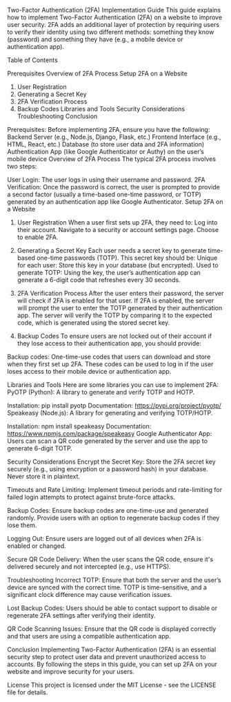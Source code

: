 Two-Factor Authentication (2FA) Implementation Guide
This guide explains how to implement Two-Factor Authentication (2FA) on a website to improve user security. 2FA adds an additional layer of protection by requiring users to verify their identity using two different methods: something they know (password) and something they have (e.g., a mobile device or authentication app).

Table of Contents


Prerequisites
Overview of 2FA Process
Setup 2FA on a Website
1. User Registration
2. Generating a Secret Key
3. 2FA Verification Process
4. Backup Codes
Libraries and Tools
Security Considerations
Troubleshooting
Conclusion


Prerequisites:
Before implementing 2FA, ensure you have the following:
Backend Server (e.g., Node.js, Django, Flask, etc.)
Frontend Interface (e.g., HTML, React, etc.)
Database (to store user data and 2FA information)
Authentication App (like Google Authenticator or Authy) on the user’s mobile device
Overview of 2FA Process
The typical 2FA process involves two steps:

User Login: The user logs in using their username and password.
2FA Verification: Once the password is correct, the user is prompted to provide a second factor (usually a time-based one-time password, or TOTP) generated by an authentication app like Google Authenticator.
Setup 2FA on a Website


1. User Registration
When a user first sets up 2FA, they need to:
Log into their account.
Navigate to a security or account settings page.
Choose to enable 2FA.


2. Generating a Secret Key
Each user needs a secret key to generate time-based one-time passwords (TOTP). This secret key should be:
Unique for each user: Store this key in your database (but encrypted).
Used to generate TOTP: Using the key, the user’s authentication app can generate a 6-digit code that refreshes every 30 seconds.


3. 2FA Verification Process
After the user enters their password, the server will check if 2FA is enabled for that user.
If 2FA is enabled, the server will prompt the user to enter the TOTP generated by their authentication app.
The server will verify the TOTP by comparing it to the expected code, which is generated using the stored secret key.


4. Backup Codes
To ensure users are not locked out of their account if they lose access to their authentication app, you should provide:

Backup codes: One-time-use codes that users can download and store when they first set up 2FA.
These codes can be used to log in if the user loses access to their mobile device or authentication app.


Libraries and Tools
Here are some libraries you can use to implement 2FA:
PyOTP (Python): A library to generate and verify TOTP and HOTP.

Installation: pip install pyotp
Documentation: https://pypi.org/project/pyotp/
Speakeasy (Node.js): A library for generating and verifying TOTP/HOTP.

Installation: npm install speakeasy
Documentation: https://www.npmjs.com/package/speakeasy
Google Authenticator App: Users can scan a QR code generated by the server and use the app to generate 6-digit TOTP.

Security Considerations
Encrypt the Secret Key: Store the 2FA secret key securely (e.g., using encryption or a password hash) in your database. Never store it in plaintext.

Timeouts and Rate Limiting: Implement timeout periods and rate-limiting for failed login attempts to protect against brute-force attacks.

Backup Codes: Ensure backup codes are one-time-use and generated randomly. Provide users with an option to regenerate backup codes if they lose them.

Logging Out: Ensure users are logged out of all devices when 2FA is enabled or changed.

Secure QR Code Delivery: When the user scans the QR code, ensure it's delivered securely and not intercepted (e.g., use HTTPS).

Troubleshooting
Incorrect TOTP: Ensure that both the server and the user’s device are synced with the correct time. TOTP is time-sensitive, and a significant clock difference may cause verification issues.

Lost Backup Codes: Users should be able to contact support to disable or regenerate 2FA settings after verifying their identity.

QR Code Scanning Issues: Ensure that the QR code is displayed correctly and that users are using a compatible authentication app.

Conclusion
Implementing Two-Factor Authentication (2FA) is an essential security step to protect user data and prevent unauthorized access to accounts. By following the steps in this guide, you can set up 2FA on your website and improve security for your users.

License
This project is licensed under the MIT License - see the LICENSE file for details.
